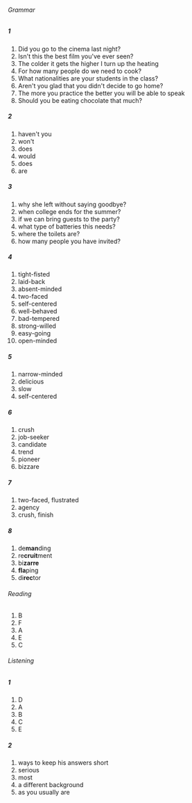 ###### Grammar
##### 1
1. Did you go to the cinema last night?
2. Isn't this the best film you've ever seen?
3. The colder it gets the higher I turn up the heating
4. For how many people do we need to cook?
5. What nationalities are your students in the class?
6. Aren't you glad that you didn't decide to go home?
7. The more you practice the better you will be able to speak
8. Should you be eating chocolate that much?

##### 2
1. haven't you
2. won't
3. does
4. would
5. does
6. are

##### 3
1. why she left without saying goodbye?
2. when college ends for the summer?
3. if we can bring guests to the party?
4. what type of batteries this needs?
5. where the toilets are?
6. how many people you have invited?

##### 4
1. tight-fisted
2. laid-back
3. absent-minded
4. two-faced
5. self-centered
6. well-behaved
7. bad-tempered
8. strong-willed
9. easy-going
10. open-minded

##### 5
1. narrow-minded
2. delicious
3. slow
4. self-centered

##### 6
1. crush
2. job-seeker
3. candidate
4. trend
5. pioneer
6. bizzare

##### 7
1. two-faced, flustrated
2. agency
3. crush, finish

##### 8
1. de**man**ding
2. re**cruit**ment
3. bi**zarre**
4. **fla**ping
5. di**rec**tor

###### Reading
1. B
2. F
3. A
4. E 
5. C

###### Listening
##### 1
1. D
2. A
3. B
4. C
5. E

##### 2
1. ways to keep his answers short
2. serious
3. most
4. a different background
5. as you usually are

